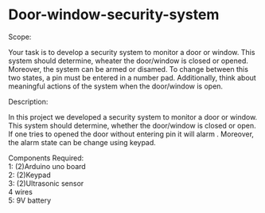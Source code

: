 # Door-window-security-system

Scope:

Your task is to develop a security system to monitor a door or window. This system should determine, wheater the door/window is closed or opened. Moreover, the system can be armed or disamed. To change between this two states, a pin must be entered in a number pad. Additionally, think about meaningful actions of the system when the door/window is open.

Description:

In this project we developed a security system to monitor a door or window. This system should determine, whether the door/window is closed or open. If one tries to opened the door without entering pin it will alarm . Moreover, the alarm state can be change using keypad.

Components Required:<br>
1: (2)Arduino uno board<br>
2: (2)Keypad<br>
3: (2)Ultrasonic sensor<br>
4  wires<br>
5: 9V battery
